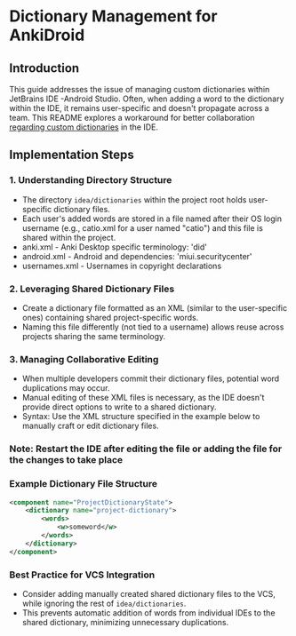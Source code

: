 # Dictionary Management for AnkiDroid

## Introduction

This guide addresses the issue of managing custom dictionaries within JetBrains IDE -Android Studio. Often, when adding a word to the dictionary within the IDE, it remains user-specific and doesn't propagate across a team. 
This README explores a workaround for better collaboration [regarding custom dictionaries](https://www.jetbrains.com/help/idea/spellchecking.html) in the IDE.

## Implementation Steps

### 1. Understanding Directory Structure

- The directory `idea/dictionaries` within the project root holds user-specific dictionary files.
- Each user's added words are stored in a file named after their OS login username (e.g., catio.xml for a user named "catio") and this file is shared within the project.
- anki.xml - Anki Desktop specific terminology: 'did' 
- android.xml - Android and dependencies: 'miui.securitycenter' 
- usernames.xml - Usernames in copyright declarations

### 2. Leveraging Shared Dictionary Files

- Create a dictionary file formatted as an XML (similar to the user-specific ones) containing shared project-specific words.
- Naming this file differently (not tied to a username) allows reuse across projects sharing the same terminology.

### 3. Managing Collaborative Editing

- When multiple developers commit their dictionary files, potential word duplications may occur.
- Manual editing of these XML files is necessary, as the IDE doesn't provide direct options to write to a shared dictionary.
- Syntax: Use the XML structure specified in the example below to manually craft or edit dictionary files.

### Note: Restart the IDE after editing the file or adding the file for the changes to take place

### Example Dictionary File Structure

```xml
<component name="ProjectDictionaryState">
    <dictionary name="project-dictionary">
        <words>
            <w>someword</w>
        </words>
    </dictionary>
</component>
```

### Best Practice for VCS Integration

- Consider adding manually created shared dictionary files to the VCS, while ignoring the rest of `idea/dictionaries`.
- This prevents automatic addition of words from individual IDEs to the shared dictionary, minimizing unnecessary duplications.